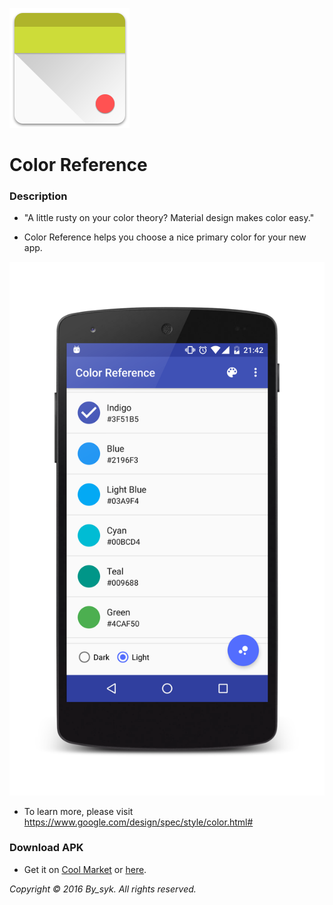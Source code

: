 ![icon.png](icon.png)

# Color Reference

### Description
* "A little rusty on your color theory? Material design makes color easy."
   
* Color Reference helps you choose a nice primary color for your new app.

![screenshot.png](screenshot.png)

* To learn more, please visit
https://www.google.com/design/spec/style/color.html#

### Download APK
* Get it on [Cool Market](http://www.coolapk.com/apk/com.by_syk.unicode "Color Reference") or [here](com.by_syk.mdcolor.apk "Color Reference").
   
*Copyright &#169; 2016 By_syk. All rights reserved.*